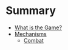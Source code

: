 # Summary

- [What is the Game?](./what_is_the_game.md)
- [Mechanisms](./mechanisms.md)
    - [Combat](./mechanisms/combat.md)
